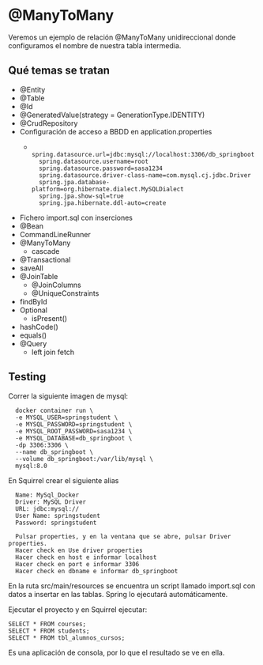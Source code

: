 # @ManyToMany

Veremos un ejemplo de relación @ManyToMany unidireccional donde configuramos el nombre de nuestra tabla intermedia.

## Qué temas se tratan

- @Entity
- @Table
- @Id
- @GeneratedValue(strategy = GenerationType.IDENTITY)
- @CrudRepository
- Configuración de acceso a BBDD en application.properties
  - ```
      spring.datasource.url=jdbc:mysql://localhost:3306/db_springboot
      spring.datasource.username=root
      spring.datasource.password=sasa1234
      spring.datasource.driver-class-name=com.mysql.cj.jdbc.Driver
      spring.jpa.database-platform=org.hibernate.dialect.MySQLDialect
      spring.jpa.show-sql=true
      spring.jpa.hibernate.ddl-auto=create
    ```
- Fichero import.sql con inserciones
- @Bean
- CommandLineRunner
- @ManyToMany
  - cascade
- @Transactional
- saveAll
- @JoinTable
  - @JoinColumns
  - @UniqueConstraints
- findById
- Optional
  - isPresent()
- hashCode()
- equals()
- @Query
  - left join fetch

## Testing

Correr la siguiente imagen de mysql:

```
  docker container run \
  -e MYSQL_USER=springstudent \
  -e MYSQL_PASSWORD=springstudent \
  -e MYSQL_ROOT_PASSWORD=sasa1234 \
  -e MYSQL_DATABASE=db_springboot \
  -dp 3306:3306 \
  --name db_springboot \
  --volume db_springboot:/var/lib/mysql \
  mysql:8.0
```

En Squirrel crear el siguiente alias

```
  Name: MySql_Docker
  Driver: MySQL Driver
  URL: jdbc:mysql://
  User Name: springstudent
  Password: springstudent

  Pulsar properties, y en la ventana que se abre, pulsar Driver properties.
  Hacer check en Use driver properties
  Hacer check en host e informar localhost
  Hacer check en port e informar 3306
  Hacer check en dbname e informar db_springboot
```

En la ruta src/main/resources se encuentra un script llamado import.sql con datos a insertar en las tablas. Spring lo ejecutará automáticamente.

Ejecutar el proyecto y en Squirrel ejecutar:

```
SELECT * FROM courses;
SELECT * FROM students;
SELECT * FROM tbl_alumnos_cursos;
```

Es una aplicación de consola, por lo que el resultado se ve en ella.

